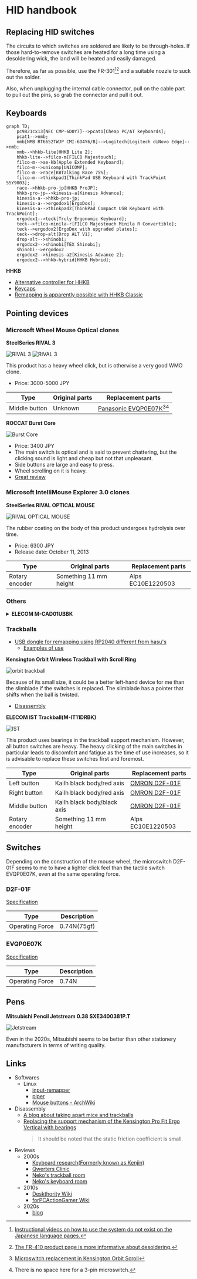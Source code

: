 # HID handbook

## Replacing HID switches

The circuits to which switches are soldered are likely to be through-holes.
If those hard-to-remove switches are heated for a long time using a desoldering wick, the land will be heated and easily damaged.

Therefore, as far as possible, use the FR-301[^DesolderingToolVideo][^FR-410] and a suitable nozzle to suck out the solder.

Also, when unplugging the internal cable connector, pull on the cable part to pull out the pins, so grab the connector and pull it out.

[^DesolderingToolVideo]: [Instructional videos on how to use the system do not exist on the Japanese language pages.](https://hakkousa.com/products/desoldering/desoldering-tools/fr-301-portable-desoldering-tool.html)
[^FR-410]: [The FR-410 product page is more informative about desoldering.](
https://www.hakko.com/japan/products/hakko_fr410.html)


## Keyboards

```mermaid
graph TD;
    pc9821cx13[NEC CMP-6D0Y7]-->pcat1[Cheap PC/AT keyboards];
    pcat1-->nmb;
    nmb[NMB RT6652TWJP CMI-6D4Y6/B]-->Logitech[Logitech diNovo Edge]-->nmb;
    nmb-->hhkb-lite[HHKB Lite 2];
    hhkb-lite-->filco-m[FILCO Majestouch];
    filco-m-->ae-kb[Apple Extended Keyboard];
    filco-m-->unicomp[UNICOMP];
    filco-m-->race[KBTalking Race 75%];
    filco-m-->thinkpad1[ThinkPad USB Keyboard with TrackPoint 55Y9003];
    race-->hhkb-pro-jp[HHKB ProJP];
    hhkb-pro-jp-->kinesis-a[Kinesis Advance];
    kinesis-a-->hhkb-pro-jp;
    kinesis-a-->ergodox1[ErgoDox];
    kinesis-a-->thinkpad2[ThinkPad Compact USB Keyboard with TrackPoint];
    ergodox1-->teck[Truly Ergonomic Keyboard];
    teck-->filco-minila-r[FILCO Majestouch Minila R Convertible];
    teck-->ergodox2[ErgoDox with upgraded plates];
    teck-->drop-alt[Drop ALT V1];
    drop-alt-->shinobi;
    ergodox2-->shinobi[TEX Shinobi];
    shinobi-->ergodox2
    ergodox2-->kinesis-a2[Kinesis Advance 2];
    ergodox2-->hhkb-hybrid[HHKB Hybrid];
```

**HHKB**

- [Alternative controller for HHKB](https://hhkb.io/modding/controllers/)
- [Keycaps](https://www.pfu.ricoh.com/direct/hhkb/hhkb-option/detail_keytop.html)
- [Remapping is apparently possible with HHKB Classic](https://www.reddit.com/r/HHKB/comments/g9ciwp/remapping_the_classic_with_the_hhkbkeymaptool/)


## Pointing devices

### Microsoft Wheel Mouse Optical clones

**SteelSeries RIVAL 3**

![RIVAL 3](https://m.media-amazon.com/images/I/71yIvLJ3PjL._AC_SL200_.jpg)
![RIVAL 3](https://m.media-amazon.com/images/I/711nAJtefqL._AC_SL200_.jpg)

This product has a heavy wheel click, but is otherwise a very good WMO clone. 

- Price: 3000-5000 JPY 

| Type          | Original parts | Replacement parts                                       |
| ------------- | -------------- | ------------------------------------------------------- |
| Middle button | Unknown        | [Panasonic EVQP0E07K](#evqp0e07k)[^EVQP0E07K][^nospace] |

[^nospace]: There is no space here for a 3-pin microswitch.
[^EVQP0E07K]: [Microswitch replacement in Kensington Orbit Scroll](https://www.reddit.com/r/Trackballs/comments/o8ai5q/microswitch_replacement_in_kensington_orbit_scroll/)


**ROCCAT Burst Core**

![Burst Core](https://m.media-amazon.com/images/I/61GoNz2MS0L._AC_SL200_.jpg)

- Price: 3400 JPY 
- The main switch is optical and is said to prevent chattering,
  but the clicking sound is light and cheap but not that unpleasant.
- Side buttons are large and easy to press.
- Wheel scrolling on it is heavy.
- [Great review](https://www.reddit.com/r/MouseReview/comments/kg4cwk/roccat_burst_core_detailed_review_the_new_budget/?rdt=64162)


### Microsoft IntelliMouse Explorer 3.0 clones

**SteelSeries RIVAL OPTICAL MOUSE**

![RIVAL OPTICAL MOUSE](https://m.media-amazon.com/images/I/61y50QvUPSL._AC_SL200_.jpg)

The rubber coating on the body of this product undergoes hydrolysis over time.

- Price: 6300 JPY 
- Release date: October 11, 2013

| Type           | Original parts         | Replacement parts |
| -------------- | ---------------------- | ----------------- |
| Rotary encoder | Something 11 mm height | Alps EC10E1220503 |

### Others

<details>
<summary><strong>ELECOM M-CAD01UBBK</strong></summary>

![M-CAD01UBBK](https://m.media-amazon.com/images/I/71xStNk1RFL._AC_SL200_.jpg)

- It has OMRON micro switches.
- It does not feel bad to hold.
- Some DCC tool operations also require both a middle button click and wheel operation,
  so if you have the time to replace the switch on a regular mouse to create the ideal mouse,
  I recommend you take that route.

</details>





### Trackballs

- [USB dongle for remapping using RP2040 different from hasu's](https://www.reddit.com/r/Trackballs/comments/t7paeh/remapping_mouse_buttonsaxes_in_hardware_proof_of/?rdt=60108)
  - [Examples of use](https://yyoshisaur.hatenablog.com/entry/2023/11/08/120000)


**Kensington Orbit Wireless Trackball with Scroll Ring**

![orbit trackball](https://m.media-amazon.com/images/I/61jaG6ZfwGL._AC_SL200_.jpg)

Because of its small size, it could be a better left-hand device for me than the slimblade if the switches is replaced.
The slimblade has a pointer that shifts when the ball is twisted.

- [Disassembly](https://yamori-jp.blogspot.com/2018/11/kensington-orbit-trackball-with-scroll.html)



**ELECOM IST Trackball(M-IT11DRBK)**

![IST](https://m.media-amazon.com/images/I/714XRz6oGSL._AC_SL200_.jpg)

This product uses bearings in the trackball support mechanism. However, all button switches are heavy.
The heavy clicking of the main switches in particular leads to discomfort and fatigue as the time of use increases,
so it is advisable to replace these switches first and foremost.

| Type           | Original parts              | Replacement parts         |
| -------------- | --------------------------- | ------------------------- |
| Left button    | Kailh black body/red axis   | [OMRON D2F-01F](#d2f-01f) |
| Right button   | Kailh black body/red axis   | [OMRON D2F-01F](#d2f-01f) |
| Middle button  | Kailh black body/black axis | [OMRON D2F-01F](#d2f-01f) |
| Rotary encoder | Something 11 mm height      | Alps EC10E1220503         |


## Switches

Depending on the construction of the mouse wheel, the microswitch D2F-01F seems to me to have a lighter click feel than the tactile switch EVQP0E07K, even at the same operating force.

### D2F-01F

[Specification](https://components.omron.com/us-en/products/switches/D2F)

| Type            | Description |
| --------------- | ----------- |
| Operating Force | 0.74N(75gf) |

### EVQP0E07K

[Specification](https://na.industrial.panasonic.com/products/switches-encoders-interface-devices/switches/lineup/light-touch-tactile-switches/series/79330/model/79472)

| Type            | Description |
| --------------- | ----------- |
| Operating Force | 0.74N       |


## Pens

**Mitsubishi Pencil Jetstream 0.38 SXE3400381P.T**

![Jetstream](https://m.media-amazon.com/images/I/51MHQGp94pL._AC_SL200_.jpg)

Even in the 2020s, Mitsubishi seems to be better than other stationery manufacturers in terms of writing quality.



## Links

- Softwares
  - Linux
    - [input-remapper](https://github.com/sezanzeb/input-remapper)
    - [piper](https://github.com/libratbag/piper/)
    - [Mouse buttons - ArchWiki](https://wiki.archlinux.org/title/Mouse_buttons)
- Disassembly
  - [A blog about taking apart mice and trackballs](https://michtw.blogspot.com/)
  - [Replacing the support mechanism of the Kensington Pro Fit Ergo Vertical with bearings](https://namachan10777.hatenablog.com/entry/2020/10/18/014710)
    > It should be noted that the static friction coefficient is small.
- Reviews
  - 2000s
    - [Keyboard research(Formerly known as Kenjin)](https://ide-research.net/keyboard/)
    - [Qwerters Clinic](http://ex4.sakura.ne.jp/kb/)
    - [Neko's trackball room](http://mineko.fc2web.com/box/tb-room/)
    - [Neko's keyboard room](http://mineko.fc2web.com/box/kb-room/)
  - 2010s
    - [Deskthority Wiki](https://deskthority.net/wiki/)
    - [forPCActionGamer Wiki](https://wikiwiki.jp/fpag/%E3%83%9E%E3%82%A6%E3%82%B9%E3%81%AE%E3%82%B9%E3%82%A4%E3%83%83%E3%83%81)
  - 2020s
    - [blog](https://note.com/yatsuishi/n/nc3554dc0986e)

